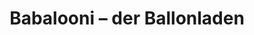 ---
title: "Babalooni – der Ballonladen"
url: /karlsruhe/babalooni-der-ballonladen/
shop: Spielzeug
---